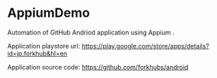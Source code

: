 # AppiumDemo
Automation of GitHub Andriod application using Appium .



Application playstore url: https://play.google.com/store/apps/details?id=jp.forkhub&hl=en

Application source code: https://github.com/forkhubs/android

